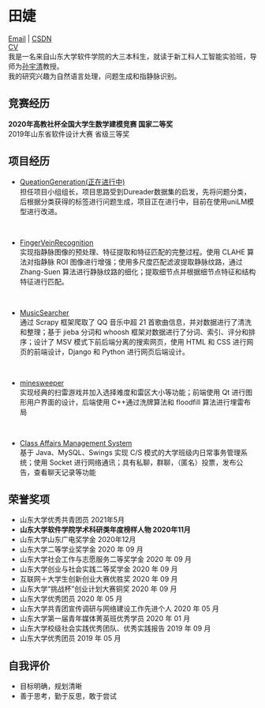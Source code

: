 # 田婕
[Email](mailto:ti_anjie@126.com) | [CSDN](https://blog.csdn.net/weixin_43445661?spm=1000.2115.3001.5343)   
[CV]()<br/>
我是一名来自山东大学软件学院的大三本科生，就读于新工科人工智能实验班，导师为[孙宇清](https://www.sc.sdu.edu.cn/info/1044/1720.htm)教授。  
我的研究兴趣为自然语言处理，问题生成和指静脉识别。
## 竞赛经历
**2020年高教社杯全国大学生数学建模竞赛 国家二等奖**  
2019年山东省软件设计大赛 省级三等奖
## 项目经历
- [QueationGeneration(正在进行中)](https://blog.csdn.net/weixin_43445661/category_10855606.html?spm=1001.2014.3001.5482)<br/>
担任项目小组组长，项目思路受到Dureader数据集的启发，先将问题分类，后根据分类获得的标签进行问题生成，项目正在进行中，目前在使用uniLM模型进行改进。
<br/>

- [FingerVeinRecognition](https://github.com/takiee/finger-vein-recognition)<br/>
实现指静脉图像的预处理、特征提取和特征匹配的完整过程。使用 CLAHE 算法对指静脉 ROI 图像进行增强；使用多尺度匹配滤波提取静脉纹路，通过 Zhang-Suen 算法进行静脉纹路的细化；提取细节点并根据细节点特征和结构特征进行匹配。
<br/>

- [MusicSearcher](https://github.com/takiee/music-searcher)<br/>
通过 Scrapy 框架爬取了 QQ 音乐中超 21 首歌曲信息，并对数据进行了清洗和整理；基于 jieba 分词和 whoosh 框架对数据进行了分词、索引、评分和排序；设计了 MSV 模式下前后端分离的搜索网页，使用 HTML 和 CSS 进行网页的前端设计，Django 和 Python 进行网页后端设计。
<br/>

- [minesweeper](https://github.com/takiee/minesweeper)<br/>
实现经典的扫雷游戏并加入选择难度和雷区大小等功能；前端使用 Qt 进行图形用户界面的设计，后端使用 C++通过洗牌算法和 floodfill 算法进行埋雷布局
<br/>

- [Class Affairs Management System](https://github.com/takiee/csms)<br/>
基于 Java、MySQL、Swings 实现 C/S 模式的大学班级内日常事务管理系统；使用 Socket 进行网络通讯；具有私聊，群聊，（匿名）投票，发布公告，查看聊天记录等功能

## 荣誉奖项
- 山东大学优秀共青团员  2021年5月
- **山东大学软件学院学术科研类年度榜样人物 2020年11月**
- 山东大学山东广电奖学金 2020年12月
- 山东大学二等学业奖学金 2020 年 09 月
- 山东大学社会工作与志愿服务二等奖学金 2020 年 09 月
- 山东大学创业与社会实践二等奖学金 2020 年 09 月
- 互联网＋大学生创新创业大赛优胜奖 2020 年 09 月
- 山东大学“挑战杯”创业计划大赛铜奖 2020 年 09 月
- 山东大学优秀团员 2020 年 05 月
- 山东大学共青团宣传调研与网络建设工作先进个人 2020 年 05 月
- 山东大学第一届青年媒体菁英班优秀学员 2020 年 01 月
- 山东大学校级社会实践优秀团队、优秀实践报告 2019 年 09 月
- 山东大学优秀团员  2019 年 05 月

## 自我评价
- 目标明确，规划清晰  
- 善于思考，勤于反思，敢于尝试
